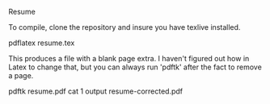 Resume

To compile, clone the repository and insure you have texlive installed.

pdflatex resume.tex

This produces a file with a blank page extra. I haven't figured out how in Latex
to change that, but you can always run 'pdftk' after the fact to remove a page.

pdftk resume.pdf cat 1 output resume-corrected.pdf
